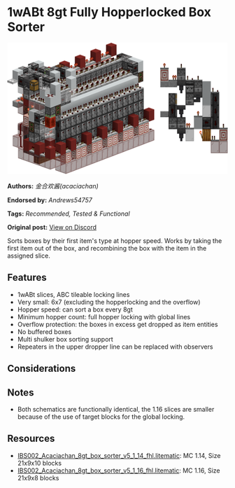 # 1wABt 8gt Fully Hopperlocked Box Sorter
<img alt="Box_Sorter.png" src="images/Box_Sorter.png?raw=1" height="300px">

**Authors:** *金合欢酱(acaciachan)*

**Endorsed by:** *Andrews54757*

**Tags:** *Recommended, Tested & Functional*

**Original post:** [View on Discord](https://discord.com/channels/1375556143186837695/1388316872188891187)

Sorts boxes by their first item's type at hopper speed. Works by taking the first item out of the box, and recombining the box with the item in the assigned slice.
## Features
- 1wABt slices, ABC tileable locking lines
- Very small: 6x7 (excluding the hopperlocking and the overflow)
- Hopper speed: can sort a box every 8gt
- Minimum hopper count: full hopper locking with global lines
- Overflow protection: the boxes in excess get dropped as item entities
- No buffered boxes
- Multi shulker box sorting support
- Repeaters in the upper dropper line can be replaced with observers
## Considerations

## Notes
- Both schematics are functionally identical, the 1.16 slices are smaller because of the use of target blocks for the global locking.

## Resources
- [IBS002_Acaciachan_8gt_box_sorter_v5_1_14_fhl.litematic](attachments/IBS002_Acaciachan_8gt_box_sorter_v5_1_14_fhl.litematic): MC 1.14, Size 21x9x10 blocks
- [IBS002_Acaciachan_8gt_box_sorter_v5_1_16_fhl.litematic](attachments/IBS002_Acaciachan_8gt_box_sorter_v5_1_16_fhl.litematic): MC 1.16, Size 21x9x8 blocks
